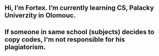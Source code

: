 ## Hi, I’m Fortex. I’m currently learning CS, Palacky Univerzity in Olomouc. 

## If someone in same school (subjects) decides to copy codes, I'm not responsible for his plagiatorism.
